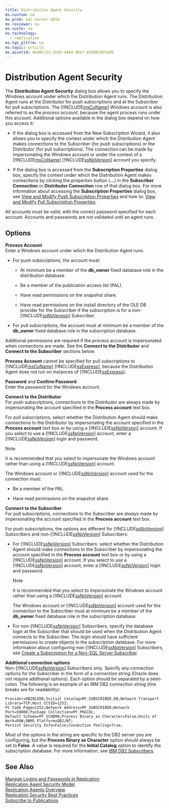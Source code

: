 ```yaml
---
title: Distribution Agent Security
ms.custom: na
ms.prod: sql-server-2016
ms.reviewer: na
ms.suite: na
ms.technology: 
  - replication
ms.tgt_pltfrm: na
ms.topic: article
ms.assetid: de40cc21-2e58-4464-9be7-b5b90c925e9b
---
```

# Distribution Agent Security
  The **Distribution Agent Security** dialog box allows you to specify the Windows account under which the Distribution Agent runs. The Distribution Agent runs at the Distributor for push subscriptions and at the Subscriber for pull subscriptions. The [!INCLUDE[msCoName](../../Token/Other/msCoName_md.md)] Windows account is also referred to as the *process account*, because the agent process runs under this account. Additional options available in the dialog box depend on how you access it:  
  
-   If the dialog box is accessed from the New Subscription Wizard, it also allows you to specify the context under which the Distribution Agent makes connections to the Subscriber \(for push subscriptions\) or the Distributor \(for pull subscriptions\). The connection can be made by impersonating the Windows account or under the context of a [!INCLUDE[msCoName](../../Token/Other/msCoName_md.md)] [!INCLUDE[ssNoVersion](../../Token/Other/ssNoVersion_md.md)] account you specify.  
  
-   If the dialog box is accessed from the **Subscription Properties** dialog box, specify the context under which the Distribution Agent makes connections by clicking the properties button \(**...**\) in the **Subscriber Connection** or **Distributor Connection** row of that dialog box. For more information about accessing the **Subscription Properties** dialog box, see [View and Modify Push Subscription Properties](../../Topics/TopicNameNotContainA/View-and-Modify-Push-Subscription-Properties.md) and how to: [View and Modify Pull Subscription Properties](../../Topics/TopicNameNotContainA/View-and-Modify-Pull-Subscription-Properties.md).  
  
 All accounts must be valid, with the correct password specified for each account. Accounts and passwords are not validated until an agent runs.  
  
## Options  
 **Process Account**  
 Enter a Windows account under which the Distribution Agent runs:  
  
-   For push subscriptions, the account must:  
  
    -   At minimum be a member of the **db\_owner** fixed database role in the distribution database.  
  
    -   Be a member of the publication access list \(PAL\).  
  
    -   Have read permissions on the snapshot share.  
  
    -   Have read permissions on the install directory of the OLE DB provider for the Subscriber if the subscription is for a non\-[!INCLUDE[ssNoVersion](../../Token/Other/ssNoVersion_md.md)] Subscriber.  
  
-   For pull subscriptions, the account must at minimum be a member of the **db\_owner** fixed database role in the subscription database.  
  
 Additional permissions are required if the process account is impersonated when connections are made. See the **Connect to the Distributor** and **Connect to the Subscriber** sections below.  
  
 **Process Account** cannot be specified for pull subscriptions to [!INCLUDE[msCoName](../../Token/Other/msCoName_md.md)] [!INCLUDE[ssExpress](../../Token/Other/ssExpress_md.md)], because the Distribution Agent does not run on instances of [!INCLUDE[ssExpress](../../Token/Other/ssExpress_md.md)].  
  
 **Password** and **Confirm Password**  
 Enter the password for the Windows account.  
  
 **Connect to the Distributor**  
 For push subscriptions, connections to the Distributor are always made by impersonating the account specified in the **Process account** text box.  
  
 For pull subscriptions, select whether the Distribution Agent should make connections to the Distributor by impersonating the account specified in the **Process account** text box or by using a [!INCLUDE[ssNoVersion](../../Token/Other/ssNoVersion_md.md)] account. If you select to use a [!INCLUDE[ssNoVersion](../../Token/Other/ssNoVersion_md.md)] account, enter a [!INCLUDE[ssNoVersion](../../Token/Other/ssNoVersion_md.md)] login and password.  
  
> [!NOTE]  
>  It is recommended that you select to impersonate the Windows account rather than using a [!INCLUDE[ssNoVersion](../../Token/Other/ssNoVersion_md.md)] account.  
  
 The Windows account or [!INCLUDE[ssNoVersion](../../Token/Other/ssNoVersion_md.md)] account used for the connection must:  
  
-   Be a member of the PAL.  
  
-   Have read permissions on the snapshot share.  
  
 **Connect to the Subscriber**  
 For pull subscriptions, connections to the Subscriber are always made by impersonating the account specified in the **Process account** text box.  
  
 For push subscriptions, the options are different for [!INCLUDE[ssNoVersion](../../Token/Other/ssNoVersion_md.md)] Subscribers and non\-[!INCLUDE[ssNoVersion](../../Token/Other/ssNoVersion_md.md)] Subscribers:  
  
-   For [!INCLUDE[ssNoVersion](../../Token/Other/ssNoVersion_md.md)] Subscribers: select whether the Distribution Agent should make connections to the Subscriber by impersonating the account specified in the **Process account** text box or by using a [!INCLUDE[ssNoVersion](../../Token/Other/ssNoVersion_md.md)] account. If you select to use a [!INCLUDE[ssNoVersion](../../Token/Other/ssNoVersion_md.md)] account, enter a [!INCLUDE[ssNoVersion](../../Token/Other/ssNoVersion_md.md)] login and password.  
  
    > [!NOTE]  
    >  It is recommended that you select to impersonate the Windows account rather than using a [!INCLUDE[ssNoVersion](../../Token/Other/ssNoVersion_md.md)] account.  
  
     The Windows account or [!INCLUDE[ssNoVersion](../../Token/Other/ssNoVersion_md.md)] account used for the connection to the Subscriber must at minimum be a member of the **db\_owner** fixed database role in the subscription database.  
  
-   For non\-[!INCLUDE[ssNoVersion](../../Token/Other/ssNoVersion_md.md)] Subscribers, specify the database login at the Subscriber that should be used when the Distribution Agent connects to the Subscriber. The login should have sufficient permissions to create objects in the subscription database. For more information about configuring non\-[!INCLUDE[ssNoVersion](../../Token/Other/ssNoVersion_md.md)] Subscribers, see [Create a Subscription for a Non-SQL Server Subscriber](../../Topics/TopicNameContainA/Create-a-Subscription-for-a-Non-SQL-Server-Subscriber.md).  
  
 **Additional connection options**  
 Non\-[!INCLUDE[ssNoVersion](../../Token/Other/ssNoVersion_md.md)] Subscribers only. Specify any connection options for the Subscriber in the form of a connection string \(Oracle does not require additional options\). Each option should be separated by a semi\-colon. The following is an example of an IBM DB2 connection string \(line breaks are for readability\):  
  
```  
Provider=DB2OLEDB;Initial Catalog=MY_SUBSCRIBER_DB;Network Transport Library=TCP;Host CCSID=1252;  
PC Code Page=1252;Network Address=MY_SUBSCRIBER;Network Port=50000;Package Collection=MY_PKGCOL;  
Default Schema=MY_SCHEMA;Process Binary as Character=False;Units of Work=RUW;DBMS Platform=DB2/NT;  
Persist Security Info=False;Connection Pooling=True;  
```  
  
 Most of the options in the string are specific to the DB2 server you are configuring, but the **Process Binary as Character** option should always be set to **False**. A value is required for the **Initial Catalog** option to identify the subscription database. For more information, see [IBM DB2 Subscribers](../../Topics/TopicNameNotContainA/IBM-DB2-Subscribers.md).  
  
## See Also  
 [Manage Logins and Passwords in Replication](../../Topics/TopicNameNotContainA/Manage-Logins-and-Passwords-in-Replication.md)   
 [Replication Agent Security Model](../../Topics/TopicNameNotContainA/Replication-Agent-Security-Model.md)   
 [Replication Agents Overview](../../Topics/TopicNameNotContainA/Replication-Agents-Overview.md)   
 [Replication Security Best Practices](../../Topics/TopicNameNotContainA/Replication-Security-Best-Practices.md)   
 [Subscribe to Publications](../../Topics/TopicNameNotContainA/Subscribe-to-Publications.md)  
  
  